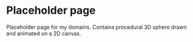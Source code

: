# Placeholder page
Placeholder page for my domains. Contains procedural 3D sphere drawn and animated on a 2D canvas.

